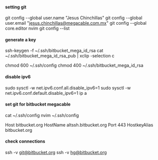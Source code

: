 #### setting git

git config --global user.name "Jesus Chinchillas"
git config --global user.email "jesus.chinchillas@megacable.com.mx"
git config --global core.editor nvim
git config --list

#### generate a key

ssh-keygen -f ~/.ssh/bitbucket_mega_id_rsa
cat ~/.ssh/bitbucket_mega_id_rsa_pub | xclip -selection c

chmod 600 ~/.ssh/config
chmod 400 ~/.ssh/bitbucket_mega_id_rsa

#### disable ipv6

sudo sysctl -w net.ipv6.conf.all.disable_ipv6=1
sudo sysctl -w net.ipv6.conf.default.disable_ipv6=1
ip a

#### set git for bitbucket megacable

cat ~/.ssh/config
nvim ~/.ssh/config

Host bitbucket.org
HostName altssh.bitbucket.org
Port 443
HostkeyAlias bitbucket.org

#### check connections

ssh -v git@bitbucket.org
ssh -v hg@bitbucket.org
